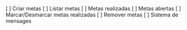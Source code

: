 [ ] Criar metas
[ ] Listar metas
    [ ] Metas realizadas
    [ ] Metas abertas
[ ] Marcar/Desmarcar metas realizadas
[ ] Remover metas
[ ] Sistema de mensages